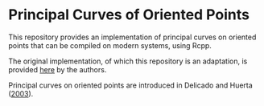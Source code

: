 # Principal Curves of Oriented Points

This repository provides an implementation of principal curves on oriented points that can be compiled on modern systems, using Rcpp.

The original implementation, of which this repository is an adaptation, is provided [here](https://www-eio.upc.es/~delicado/PCOP/index.html) by the authors.

Principal curves on oriented points are introduced in Delicado and Huerta ([2003](https://link.springer.com/article/10.1007/s001800300145)).

